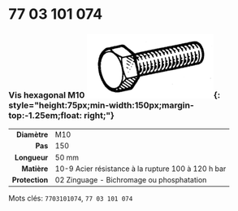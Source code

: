 # 77 03 101 074

### Vis hexagonal M10 ![](../assets/images/parts/hex_screws.png){: style="height:75px;min-width:150px;margin-top:-1.25em;float: right;"}

|   |   |
|---:|---|
**Diamètre** | M10
**Pas** |150
**Longueur** |50 mm
**Matière** | 10-9 Acier résistance à la rupture 100 à 120 h bar
**Protection** | 02 Zinguage - Bichromage ou phosphatation

Mots clés: `7703101074`, `77 03 101 074`
